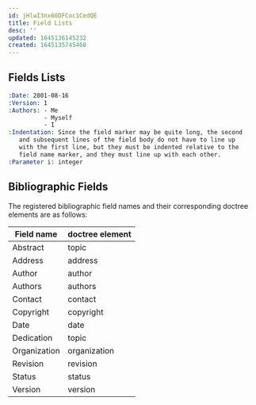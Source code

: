 ```yaml
---
id: jHlwI3nx60DFCoc1CedQE
title: Field Lists
desc: ''
updated: 1645136145232
created: 1645135745460
---
```


## Fields Lists

```rst
:Date: 2001-08-16
:Version: 1
:Authors: - Me
          - Myself
          - I
:Indentation: Since the field marker may be quite long, the second
   and subsequent lines of the field body do not have to line up
   with the first line, but they must be indented relative to the
   field name marker, and they must line up with each other.
:Parameter i: integer
```

## Bibliographic Fields

The registered bibliographic field names and their corresponding doctree elements are as follows:

| Field name   | doctree element |
|--------------|-----------------|
| Abstract     | topic           |
| Address      | address         |
| Author       | author          |
| Authors      | authors         |
| Contact      | contact         |
| Copyright    | copyright       |
| Date         | date            |
| Dedication   | topic           |
| Organization | organization    |
| Revision     | revision        |
| Status       | status          |
| Version      | version         |
